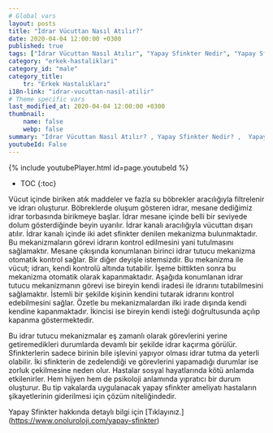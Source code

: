 ```yaml
---
# Global vars
layout: posts
title: "İdrar Vücuttan Nasıl Atılır?"
date: 2020-04-04 12:00:00 +0300
published: true
tags: ["İdrar Vücuttan Nasıl Atılır", "Yapay Sfinkter Nedir", "Yapay Sfinkter" , "Yapay Sfinkter Ameliyatı Ne Zaman Yapılır", "Yapay Sfinkter Ameliyatı", "Tam idrar kaçırma", "Erkekte idrar kaçırma", "İdrar tutamama", "Yapay sfinkter ameliyat sonrası" , "Yapay Sfinkter ne zaman takılır", "Yapay Sfinkter nasıl takılır", "Yapay Sfinkter ameliyat öncesi", "Yapay Sfinkter zararlı mı", "Yapay Sfinkter ameliyatı nasıl yapılır" , "Sfinkter nedir"]
category: "erkek-hastaliklari"
category_id: "male"
category_title:
    tr: "Erkek Hastalıkları"
i18n-link: "idrar-vucuttan-nasil-atilir"
# Theme specific vars
last_modified_at: 2020-04-04 12:00:00 +0300
thumbnail:
    name: false
    webp: false
summary: "İdrar Vücuttan Nasıl Atılır? , Yapay Sfinkter Nedir? ,  Yapay sfinkter Ameliyatı Hangi Durumlarda Yapılır?, Yapay Sfinkter Ameliyatı, Tam idrar kaçırma, Erkekte idrar kaçırma, İdrar tutamama, Yapay Sfinkter ücreti, Yapay Sfinkter ne zaman takılır?, Yapay Sfinkter nasıl takılır? , Yapay Sfinkter ameliyat öncesi , Yapay Sfinkter zararlı mı, Yapay Sfinkter ameliyat sonrası , Yapay Sfinkter ameliyatı nasıl yapılır ? "
youtubeId: False
---
```

{% include youtubePlayer.html id=page.youtubeId %}

* TOC
{:toc}

Vücut içinde biriken atık maddeler ve fazla su böbrekler aracılığıyla filtrelenir ve idrarı oluşturur. Böbreklerde oluşum gösteren idrar, mesane dediğimiz idrar torbasında birikmeye başlar. İdrar mesane içinde belli bir seviyede dolum gösterdiğinde beyin uyarılır. İdrar kanalı aracılığıyla vücuttan dışarı atılır. İdrar kanalı içinde iki adet sfinkter denilen mekanizma bulunmaktadır. Bu mekanizmaların görevi idrarın kontrol edilmesini yani tutulmasını sağlamaktır. Mesane çıkışında konumlanan birinci idrar tutucu mekanizma otomatik kontrol sağlar. Bir diğer deyişle istemsizdir. Bu mekanizma ile vücut; idrarı, kendi kontrolü altında tutabilir. İşeme bittikten sonra bu mekanizma otomatik olarak kapanmaktadır. Aşağıda konumlanan idrar tutucu mekanizmanın görevi ise bireyin kendi iradesi ile idrarını tutabilmesini sağlamaktır. İstemli bir şekilde kişinin kendini tutarak idrarını kontrol edebilmesini sağlar. Özetle bu mekanizmalardan ilki irade dışında kendi kendine kapanmaktadır. İkincisi ise bireyin kendi isteği doğrultusunda açılıp kapanma göstermektedir.

Bu idrar tutucu mekanizmalar eş zamanlı olarak görevlerini yerine getiremedikleri durumlarda devamlı bir şekilde idrar kaçırma görülür. Sfinkterlerin sadece birinin bile işlevini yapıyor olması idrar tutma da yeterli olabilir. İki sfinkterin de zedelendiği ve görevlerini yapamadığı durumlar ise zorluk çekilmesine neden olur. Hastalar sosyal hayatlarında kötü anlamda etkilenirler. Hem hijyen hem de psikoloji anlamında yıpratıcı bir durum oluşturur. Bu tip vakalarda uygulanacak yapay sfinkter ameliyatı hastaların şikayetlerinin giderilmesi için çözüm niteliğindedir.


Yapay Sfinkter hakkında detaylı bilgi için [Tıklayınız.] (https://www.onoluroloji.com/yapay-sfinkter)
